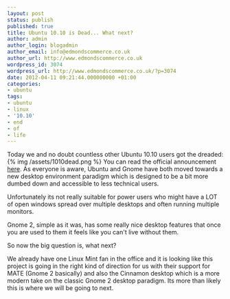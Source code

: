 ```yaml
---
layout: post
status: publish
published: true
title: Ubuntu 10.10 is Dead... What next?
author: admin
author_login: blogadmin
author_email: info@edmondscommerce.co.uk
author_url: http://www.edmondscommerce.co.uk
wordpress_id: 3074
wordpress_url: http://www.edmondscommerce.co.uk/?p=3074
date: 2012-04-11 09:21:44.000000000 +01:00
categories:
- ubuntu
tags:
- ubuntu
- linux
- '10.10'
- end
- of
- life
---
```

Today we and no doubt countless other Ubuntu 10.10 users got the dreaded:
{% img  /assets/1010dead.png %}
You can read the official announcement <a href="http://fridge.ubuntu.com/2012/04/10/ubuntu-10-10-maverick-meerkat-end-of-life-reached-on-april-10-2012/?utm_source=rss&utm_medium=rss&utm_campaign=ubuntu-10-10-maverick-meerkat-end-of-life-reached-on-april-10-2012">here</a>.
As everyone is aware, Ubuntu and Gnome have both moved towards a new desktop environment paradigm which is designed to be a bit more dumbed down and accessible to less technical users.

Unfortunately its not really suitable for power users who might have a LOT of open windows spread over multiple desktops and often running multiple monitors.

Gnome 2, simple as it was, has some really nice desktop features that once you are used to them it feels like you can't live without them.

So now the big question is, what next?

We already have one Linux Mint fan in the office and it is looking like this project is going in the right kind of direction for us with their support for MATE (Gnome 2 basically) and also the Cinnamon desktop which is a more modern take on the classic Gnome 2 desktop paradigm. Its more than likely this is where we will be going to next.
